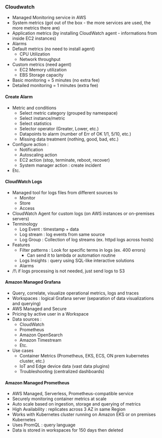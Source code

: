 ### Cloudwatch 

- Managed Monitoring service in AWS 
- System metrics (got out of the box - the more services are used, the more metrics there are)
- Application metrics (by installing CloudWatch agent - informations from inside EC2 instances)
- Alarms 
- Default metrics (no need to install agent)
  - CPU Utilization
  - Network throughput 
- Custom metrics (need agent)
  - EC2 Memory utilization 
  - EBS Storage capacity
- Basic monitoring = 5 minutes (no extra fee)
- Detailed monitoring = 1 minutes (extra fee)

#### Create Alarm 

- Metric and conditions
  - Select metric category (grouped by namespace)
  - Select instance/metric
  - Select statistics 
  - Selector operator (Greater, Lower, etc.)
  - Datapoints to alarm (number of Err of OK 1/1, 5/10, etc.)
  - Missing data treatment (nothing, good, bad, etc.)
- Configure action :
  - Notification
  - Autoscaling action
  - EC2 action (stop, terminate, reboot, recover)
  - System manager action : create incident
- Etc.

#### CloudWatch Logs 

- Managed tool for logs files from different sources to 
  - Monitor
  - Store 
  - Access
- CloudWatch Agent for custom logs (on AWS instances or on-premises servers)
- Terminology 
  - Log Event : timestamp + data
  - Log stream : log events from same source
  - Log Group : Collection of log streams (ex. httpd logs across hosts)
- Features 
  - Filter patterns : Look for specific terms in logs (ex. 400 errors)
    - Can send it to lambda or automation routine
  - Logs Insights : query using SQL-like interactive solutions
  - Alarms 
- /!\ if logs processing is not needed, just send logs to S3

#### Amazon Managed Grafana

- Query, correlate, visualize operational metrics, logs and traces 
- Workspaces : logical Grafana server (separation of data visualizations and querying)
- AWS Managed and Secure 
- Pricing by active user in a Workspace
- Data sources : 
  - CloudWatch
  - Prometheus
  - Amazon OpenSearch 
  - Amazon Timestream
  - Etc.
- Use cases 
  - Container Metrics (Prometheus, EKS, ECS, ON prem kubernetes cluster, etc.)
  - IoT and Edge device data (vast data plugins)
  - Troubleshooting (centralized dashboards)

#### Amazon Managed Prometheus

- AWS Managed, Serverless, Prometheus-compatible service 
- Securely monitoring container metrics at scale 
- Auto scale based on ingestion, storage and querying of metrics 
- High Availability : replicates across 3 AZ in same Region
- Works with Kubernetes cluster running on Amazon EKS or on premises Kubernetes 
- Uses PromQL : query language 
- Data is stored in workspaces for 150 days then deleted 